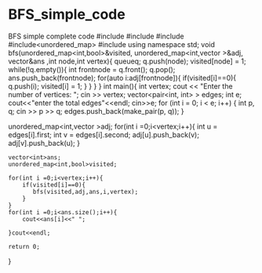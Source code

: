 # BFS_simple_code
BFS simple complete code
#include<iostream>
#include<vector>
#include<list>
#include<unordered_map>
#include<queue>
using namespace std;
void bfs(unordered_map<int,bool>&visited,
 unordered_map<int,vector<int> >&adj, vector<int>&ans 
 ,int node,int vertex){
    queue<int>q;
    q.push(node);
    visited[node] = 1;
    while(!q.empty()){
        int frontnode = q.front();
        q.pop();
        ans.push_back(frontnode);
       for(auto i:adj[frontnode]){
          if(visited[i]==0){
            q.push(i);
            visited[i] = 1;
          }
       }
    }
}
int main(){
       int vertex;
    cout << "Enter the number of vertices: ";
    cin >> vertex;
    vector<pair<int, int> > edges;
     int e;
    cout<<"enter the total edges"<<endl;
    cin>>e;
    for (int i = 0; i < e; i++) {
        int p, q;
        cin >> p >> q;
        edges.push_back(make_pair(p, q));
    }
    
   unordered_map<int,vector<int> >adj;
    for(int i =0;i<vertex;i++){
        int u = edges[i].first;
        int v = edges[i].second;
        adj[u].push_back(v);
        adj[v].push_back(u);
    }

    vector<int>ans;
    unordered_map<int,bool>visited;

    for(int i =0;i<vertex;i++){
        if(visited[i]==0){
           bfs(visited,adj,ans,i,vertex);
        }
    }
    for(int i =0;i<ans.size();i++){
        cout<<ans[i]<<" ";

    }cout<<endl;

    return 0;
}
